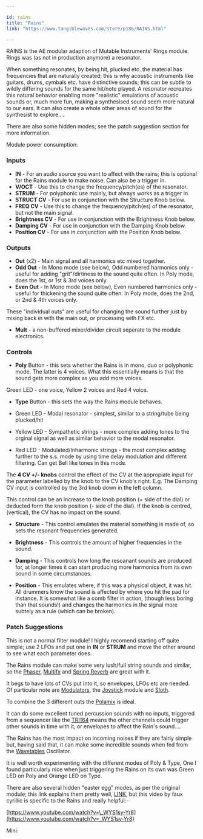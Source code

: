 ```yaml
---

id: rains
title: "Rains"
link: "https://www.tangiblewaves.com/store/p186/RAINS.html"

---
```





RAINS is the AE modular adaption of Mutable Instruments' Rings module. Rings was (as not in production anymore) a resonator.

When something resonates, by being hit, plucked etc. the material has frequencies that are naturally created; this is why acoustic instruments like guitars, drums, cymbals etc. have distinctive sounds; this can be subtle to wildly differing sounds for the same hit/note played. A resonator recreates this natural behavior enabling more "realistic" emulations of acoustic sounds or, much more fun, making a synthesised sound seem more natural to our ears. It can also create a whole other areas of sound for the synthesist to explore....

There are also some hidden modes; see the patch suggestion section for more information.

Module power consumption:

### Inputs

*   **IN** - For an audio source you want to affect with the rains; this is optional for the Rains module to make noise. Can also be a trigger in.
*   **V/OCT** - Use this to change the frequency/pitch(es) of the resonator.
*   **STRUM** - For polyphonic use mainly, but always works as a trigger in.
*   **STRUCT CV** - For use in conjunction with the Structure Knob below.
*   **FREQ CV** - Use this to change the frequency/pitch(es) of the resonator, but not the main signal.
*   **Brightness CV** - For use in conjunction with the Brightness Knob below.
*   **Damping CV** - For use in conjunction with the Damping Knob below.
*   **Position CV** - For use in conjunction with the Position Knob below.

### Outputs

*   **Out** (x2) - Main signal and all harmonics etc mixed together.
*   **Odd Out** - In Mono mode (see below), Odd numbered harmonics only - useful for adding "grit"/dirtiness to the sound quite often. In Poly mode, does the 1st, or 1st & 3rd voices only.
*   **Even Out** - In Mono mode (see below), Even numbered harmonics only - useful for thickening the sound quite often. In Poly mode, does the 2nd, or 2nd & 4th voices only.

These "individual outs" are useful for changing the sound further just by mixing back in with the main out, or processing with FX etc.

*   **Mult** - a non-buffered mixer/divider circuit seperate to the module electronics.

### Controls

*   **Poly** Button - this sets whether the Rains is in mono, duo or polyphonic mode. The latter is 4 voices. What this essentially means is that the sound gets more complex as you add more voices.

Green LED - one voice, Yellow 2 voices and Red 4 voice.

*   **Type** Button - this sets the way the Rains module behaves.
    
*   Green LED - Modal resonator - simplest, similar to a string/tube being plucked/hit
*   Yellow LED - Sympathetic strings - more complex adding tones to the orginal signal as well as similar behavior to the modal resonator.
*   Red LED - Modulated/Inharmonic strings - the most complex adding further to the s.s. mode by using time delay modulation and different filtering. Can get Bell like tones in this mode.

The **4 CV +/- knobs** control the effect of the CV at the appropiate input for the parameter labelled by the knob to the CV knob's right. E.g. The Damping CV input is controlled by the 3rd knob down in the left column.

This control can be an increase to the knob position (+ side of the dial) or deducted form the knob position (- side of the dial). If the knob is centred, (vertical), the CV has no impact on the sound.

*   **Structure** - This control emulates the material something is made of, so sets the resonant frequencies generated.
    
*   **Brightness** - This controls the amount of higher frequencies in the sound.
    
*   **Damping** - This controls how long the resoanant sounds are produced for, at longer times it can start producing more harmonics from its own sound in some circumstances.
    
*   **Position** - This emulates where, if this was a physical object, it was hit. All drummers know the sound is affected by where you hit the pad for instance. It is somewhat like a comb filter in action, (though less boring than that sounds!) and changes the harmonics in the signal more subtely as a rule (which can be broken).

### Patch Suggestions

This is not a normal filter module! I highly recomend starting off quite simple; use 2 LFOs and put one in **IN** or **STRUM** and move the other around to see what each parameter does.

The Rains module can make some very lush/full string sounds and similar, so the [Phaser](https://wiki.aemodular.com/pmwiki.php/AeManual/PHASER), [Multifx](https://wiki.aemodular.com/pmwiki.php/AeManual/MULTIFX) and [Spring Reverb](https://wiki.aemodular.com/pmwiki.php/AeManual/SPRINGREVERB) are great with it.

It begs to have lots of CVs put into it, so envelopes, LFOs etc are needed. Of particular note are [Modulators](https://wiki.aemodular.com/pmwiki.php/AeManual/MODULATORS), the [Joystick](https://wiki.aemodular.com/pmwiki.php/AeManual/JOYSTICK) module and [Sloth](https://wiki.aemodular.com/pmwiki.php/AeManual/KeuerslagerkurtSloth).

To combine the 3 different outs the [Polamix](https://wiki.aemodular.com/pmwiki.php/AeManual/POLAMIX) is ideal.

It can do some excellent tuned percussion sounds with no inputs, triggered from a sequencer like the [TRI164](https://wiki.aemodular.com/pmwiki.php/AeManual/TRIQ164) means the other channels could trigger other sounds in time with it, or envelopes to affect the Rain's sound....

The Rains has the most impact on incoming noises if they are fairly simple but, having said that, it can make some incredible sounds when fed from the [Wavetables](https://wiki.aemodular.com/pmwiki.php/AeManual/WAVETABLES) Oscillator.

It is well worth experimenting with the different modes of Poly & Type, One I found particularly nice when just triggering the Rains on its own was Green LED on Poly and Orange LED on Type.

There are also several hidden "easter egg" modes, as per the original module; this link explains them pretty well, [LINK](https://www.infinitesimal.eu/modules/index.php/Mutable_Instruments_Rings), but this video by faux cyrillic is specific to the Rains and really helpful:-

[https://www.youtube.com/watch?v=\_WYS1sy-Yr8](https://www.youtube.com/watch?v=_WYS1sy-Yr8)

Mini:



